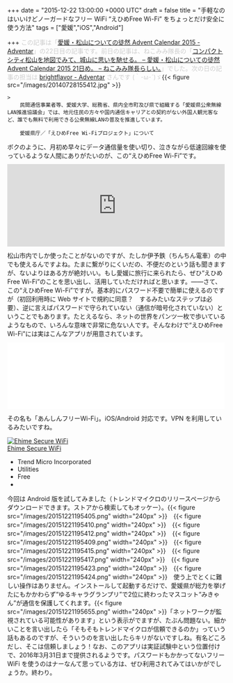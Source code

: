 
+++
date = "2015-12-22 13:00:00 +0000 UTC"
draft = false
title = "手軽なのはいいけどノーガードなフリー WiFi “えひめFree Wi-Fi” をちょっとだけ安全に使う方法"
tags = ["愛媛","iOS","Android"]

+++
<span style="color: #cccccc">この記事は「<a href="http://www.adventar.org/calendars/1176">愛媛・松山についての徒然 Advent Calendar 2015 - Adventar</a>」の22日目の記事です。前日の記事は、ねこみみ隊長の「<a href="http://nekomimi-taicho.com/archives/25004/">コンパクトシティ松山を地図でみて、城山に思いを馳せる。 – 愛媛・松山についての徒然 Advent Calendar 2015 21日め。 – ねこみみ隊長らしい。</a>」でした。次の日の記事の担当は <a href="http://www.adventar.org/users/9689">brightflavor - Adventar</a> さんです (｀･ω･´)ゞ</span>{{< figure src="/images/20140728155412.jpg"  >}}<br/>


    >
        民間通信事業者等、愛媛大学、総務省、県内全市町及び県で組織する「愛媛県公衆無線LAN推進協議会」では、地元住民の方々や国内通信キャリアとの契約がない外国人観光客など、誰でも無料で利用できる公衆無線LANの普及を推進しています。

        愛媛県庁／「えひめFree Wi-Fiプロジェクト」について
    
ボクのように、月初め早々にデータ通信量を使い切り、泣きながら低速回線を使っているような人間にありがたいのが、この“えひめFree Wi-Fi”です。<iframe src="http://nakaji.hatenablog.com/embed/2014/12/17/090000" title="@daruyanagi に先を越されたけど「えひめFreeWi-Fi」のサイトを立てた - なか日記" class="embed-card embed-blogcard" scrolling="no" frameborder="0" style="display: block; width: 100%; height: 190px; max-width: 500px; margin: 10px 0px;"></iframe>松山市内でしか使ったことがないのですが、たしか伊予鉄（ちんちん電車）の中でも使えるんですよね。たまに繋がりにくいだの、不便だのという話も聞きますが、ないよりはある方が絶対いい。もし愛媛に旅行に来られたら、ぜひ“えひめFree Wi-Fi”のことを思い出し、活用していただければと思います。――さて、この“えひめFree Wi-Fi”ですが。基本的にパスワード不要で簡単に使えるのですが（初回利用時に Web サイトで規約に同意？　するみたいなステップは必要）、逆に言えばパスワードで守られていない（通信が暗号化されていない）ということでもあります。たとえるなら、ネットの世界をパンツ一枚で歩いているようなもので、いろんな意味で非常に危ない人です。そんなわけで“えひめFree Wi-Fi”には実はこんなアプリが用意されています。<iframe src="//hatenablog-parts.com/embed?url=http%3A%2F%2Fwww.trendmicro.co.jp%2Fjp%2Fabout-us%2Fpress-releases%2Farticles%2F20151112005507.html" title="フリーWi-Fi向けセキュリティサービス「あんしんフリーWi-Fi™」を提供開始 | トレンドマイクロ" class="embed-card embed-webcard" scrolling="no" frameborder="0" style="display: block; width: 100%; height: 155px; max-width: 500px; margin: 10px 0px;"></iframe>その名も「あんしんフリーWi-Fi」。iOS/Android 対応です。VPN を利用しているみたいですね。<div class="itunes-embed freezed itunes-kind-software"><a href="https://itunes.apple.com/us/app/ehime-secure-wifi/id1042252325?mt=8&amp;uo=4&amp;at=10lc7c" rel="nofollow" target="_blank"><img src="http://cdn.image.st-hatena.com/image/scale/3f02c93cca9aa5ac67ed3e29abea9468cbd999aa/enlarge=0;height=200;version=1;width=200/http%3A%2F%2Fis5.mzstatic.com%2Fimage%2Fthumb%2FPurple69%2Fv4%2F4e%2Ff5%2F64%2F4ef56418-82f5-e56a-554c-9afa1ec25a6b%2Fsource%2F100x100bb.jpg" alt="Ehime Secure WiFi" title="Ehime Secure WiFi" class="itunes-embed-image"/></a><div class="itunes-embed-info"><a href="https://itunes.apple.com/us/app/ehime-secure-wifi/id1042252325?mt=8&amp;uo=4&amp;at=10lc7c" rel="nofollow" target="_blank">Ehime Secure WiFi</a><ul><li class="itunes-embed-artist">Trend Micro Incorporated</li><li class="itunes-embed-genre">Utilities</li><li class="itunes-embed-price">Free</li><li class="itunes-embed-badge"><a href="https://itunes.apple.com/us/app/ehime-secure-wifi/id1042252325?mt=8&amp;uo=4&amp;at=10lc7c" rel="nofollow" target="_blank"><img src="/images/theme/itunes/itunes-badge-appstore@2x.png" width="60px" height="15px"/></a></li></ul></div></div>今回は Android 版を試してみました（トレンドマイクロのリリースページからダウンロードできます。ストアから検索してもオッケー）。{{< figure src="/images/20151221195405.png" width="240px" >}}　{{< figure src="/images/20151221195410.png" width="240px" >}}　{{< figure src="/images/20151221195412.png" width="240px" >}}　{{< figure src="/images/20151221195409.png" width="240px" >}}　{{< figure src="/images/20151221195415.png" width="240px" >}}　{{< figure src="/images/20151221195417.png" width="240px" >}}　{{< figure src="/images/20151221195423.png" width="240px" >}}　{{< figure src="/images/20151221195424.png" width="240px" >}}　使う上でとくに難しい操作はありません。インストールして起動するだけで、愛媛県が総力を挙げたにもかかわらず“ゆるキャラグランプリ”で2位に終わったマスコット“みきゃん”が通信を保護してくれます。{{< figure src="/images/20151221195655.png" width="240px" >}}「ネットワークが監視されている可能性があります」という表示がでますが、たぶん問題ない。細かいことを言い出したら「そもそもトレンドマイクロが信頼できるのか」っていう話もあるのですが、そういうのを言い出したらキリがないですしね。有名どころだし、そこは信頼しましょう！なお、このアプリは実証試験中という位置付けで、2016年3月31日まで提供されるようです。パスワードもかかってないフリー WiFi を使うのはナーなんて思っている方は、ぜひ利用されてみてはいかがでしょうか。終わり。


